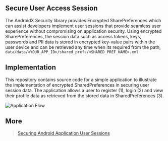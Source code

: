 ## Secure User Access Session
The AndroidX Security library provides Encrypted SharePreferences which can assist developers implement user sessions that provide seamless user experience without compromising on application security. Using encrypted SharePreferences, the session data such as access tokens, keys, passwords and PII data is stored in encrypted key-value pairs within the user device and can be retrieved any time when its required from the path, `data/data/<YOUR_APP_ID>/shared_prefs/<SHARED_PREF_NAME>.xml`

## Implementation
This repository contains source code for a simple application to illustrate the implementation of encrypted SharedPreferences in securing user session data. The application allows a user to register (1), login (2) and view their profile data as retrieved from the stored data in SharedPreferences (3).

![Application Flow](https://bmacharia.com/wp-content/uploads/2022/05/encrypted_shared_pref-2048x1114.jpg)

## More
> [Securing Android Application User Sessions](https://bmacharia.com/securing-android-application-user-sessions/)

